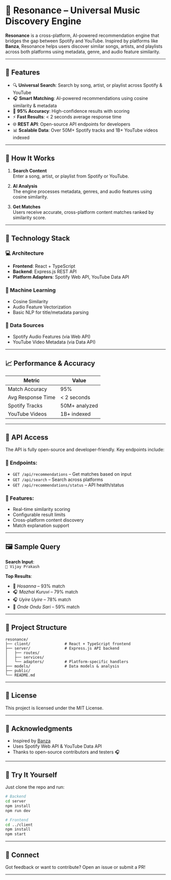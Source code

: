 # 🎵 Resonance – Universal Music Discovery Engine

**Resonance** is a cross-platform, AI-powered recommendation engine that bridges the gap between Spotify and YouTube. Inspired by platforms like **Banza**, Resonance helps users discover similar songs, artists, and playlists across both platforms using metadata, genre, and audio feature similarity.

---

## 🚀 Features

- 🔍 **Universal Search**: Search by song, artist, or playlist across Spotify & YouTube  
- 🎧 **Smart Matching**: AI-powered recommendations using cosine similarity & metadata  
- 🧠 **95% Accuracy**: High-confidence results with scoring  
- ⚡ **Fast Results**: < 2 seconds average response time  
- 🌐 **REST API**: Open-source API endpoints for developers  
- 📊 **Scalable Data**: Over 50M+ Spotify tracks and 1B+ YouTube videos indexed  

---

## 📌 How It Works

1. **Search Content**  
   Enter a song, artist, or playlist from Spotify or YouTube.

2. **AI Analysis**  
   The engine processes metadata, genres, and audio features using cosine similarity.

3. **Get Matches**  
   Users receive accurate, cross-platform content matches ranked by similarity score.

---

## 🧠 Technology Stack

### 💻 Architecture
- **Frontend**: React + TypeScript  
- **Backend**: Express.js REST API  
- **Platform Adapters**: Spotify Web API, YouTube Data API  

### 🧪 Machine Learning
- Cosine Similarity  
- Audio Feature Vectorization  
- Basic NLP for title/metadata parsing  

### 🔗 Data Sources
- Spotify Audio Features (via Web API)  
- YouTube Video Metadata (via Data API)  

---

## 📈 Performance & Accuracy

| Metric            | Value           |
|-------------------|-----------------|
| Match Accuracy    | 95%             |
| Avg Response Time | < 2 seconds     |
| Spotify Tracks    | 50M+ analyzed   |
| YouTube Videos    | 1B+ indexed     |

---

## 🔌 API Access

The API is fully open-source and developer-friendly. Key endpoints include:

### 🔑 Endpoints:
- `GET /api/recommendations` – Get matches based on input  
- `GET /api/search` – Search across platforms  
- `GET /api/recommendations/status` – API health/status  

### 🧰 Features:
- Real-time similarity scoring  
- Configurable result limits  
- Cross-platform content discovery  
- Match explanation support  

---

## 🖼 Sample Query

**Search Input**:  
`🎤 Vijay Prakash`

**Top Results**:
- 🎥 *Hosanna* – 93% match  
- 🎧 *Mazhai Kuruvi* – 79% match  
- 🎧 *Uyire Uyire* – 78% match  
- 🎥 *Onde Ondu Sari* – 59% match  

---

## 📂 Project Structure

```
resonance/
├── client/               # React + TypeScript frontend
├── server/               # Express.js API backend
│   ├── routes/
│   ├── services/
│   └── adapters/         # Platform-specific handlers
├── models/               # Data models & analysis
├── public/
└── README.md
```

---

## 📜 License

This project is licensed under the MIT License.

---

## 🙌 Acknowledgments

- Inspired by [Banza](https://banza.ai)  
- Uses Spotify Web API & YouTube Data API  
- Thanks to open-source contributors and testers 🎧

---

## 🚀 Try It Yourself

Just clone the repo and run:

```bash
# Backend
cd server
npm install
npm run dev

# Frontend
cd ../client
npm install
npm start
```

---

## 🔗 Connect

Got feedback or want to contribute? Open an issue or submit a PR!

---
